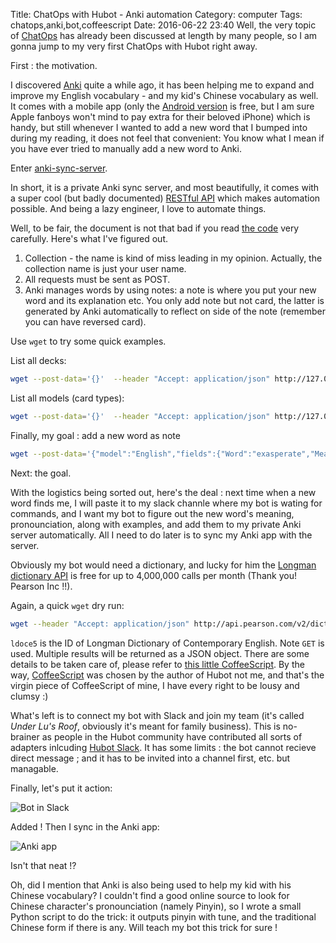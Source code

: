 Title: ChatOps with Hubot - Anki automation
Category: computer
Tags: chatops,anki,bot,coffeescript
Date: 2016-06-22 23:40
Well, the very topic of [ChatOps](https://www.google.co.jp/?ion=1&espv=2#q=chatops) has already been discussed at length by many people, so I am gonna jump to my very first ChatOps with Hubot  right away.

First : the motivation.

I discovered [Anki](https://en.wikipedia.org/wiki/Anki_(software)) quite a while ago, it has been helping me to expand and improve my English vocabulary - and my kid's Chinese vocabulary as well. It comes with a mobile app (only the [Android version](https://play.google.com/store/apps/details?id=com.ichi2.anki&hl=en) is free, but I am sure Apple fanboys won't mind to pay extra for their beloved iPhone) which is handy, but still whenever I wanted to add a new word that I bumped into during my reading, it does not feel that convenient: You know what I mean if you have ever tried to manually add a new word to Anki.

Enter [anki-sync-server](https://github.com/dsnopek/anki-sync-server).

In short, it is a private Anki sync server, and most beautifully, it comes with a super cool (but badly documented) [RESTful API](https://github.com/dsnopek/anki-sync-server/wiki/RESTful-API-Documentation) which makes automation possible. And being a lazy engineer, I love to automate things.

Well, to be fair, the document is not that bad if you read [the code](https://github.com/dsnopek/anki-sync-server/blob/master/AnkiServer/apps/rest_app.py) very carefully. Here's what I've figured out.

1. Collection - the name is kind of miss leading in my opinion. Actually, the collection name is just your user name.
2. All requests must be sent as POST.
3. Anki manages words by using notes: a note is where you put your new word and its explanation etc. You only add note but not card, the latter  is generated by Anki automatically to reflect on side of the note (remember you can have reversed card).

Use `wget` to try some quick examples.

List all decks:

```bash
wget --post-data='{}'  --header "Accept: application/json" http://127.0.0.1:27701/collection/username/list_deck
```

List all models (card types):

```bash
wget --post-data='{}'  --header "Accept: application/json" http://127.0.0.1:27701/collection/username/list_models
```

Finally, my goal : add a new word as note

```bash
wget --post-data='{"model":"English","fields":{"Word":"exasperate","Meaning":"irritate intensely; infuriate","Phonetic":"/ɪɡˈzasp(ə)reɪt,ɛɡ-/","Reverse":"y"}}'  --header "Accept: application/json" http://127.0.0.1:27701/collection/username/add_note
```

Next: the goal.

With the logistics being sorted out, here's the deal : next time when a new word finds me, I will paste it to my slack channle where my bot is wating for commands, and I want my bot to figure out the new word's meaning, pronounciation, along with examples, and add them to my private Anki server automatically. All I need to do later is to sync my Anki app with the server.

Obviously my bot would need a dictionary, and lucky for him the [Longman dictionary API](http://developer.pearson.com/apis/dictionaries) is free for up to 4,000,000 calls per month (Thank you! Pearson Inc !!).

Again, a quick `wget` dry run:

```bash
wget --header "Accept: application/json" http://api.pearson.com/v2/dictionaries/ldoce5/entries?headword=exasperate

```

`ldoce5` is the ID of Longman Dictionary of Contemporary English. Note `GET` is used. Multiple results will be returned as a JSON object. There are some details to be taken care of, please refer to [this little CoffeeScript](https://github.com/murphytalk/mubot/blob/master/scripts/anki.coffee). By the way, [CoffeeScript](https://en.wikipedia.org/wiki/CoffeeScript) was chosen by the author of Hubot not me, and that's the virgin piece of CoffeeScript of mine, I have every right to be lousy and clumsy :)

What's left is to connect my bot with Slack and join my team (it's called _Under Lu's Roof_, obviously it's meant for family business). This is no-brainer as people in the Hubot community have contributed all sorts of adapters inlcuding [Hubot Slack](https://github.com/slackhq/hubot-slack). It has some limits : the bot cannot recieve direct message ; and it has to be invited into a channel first, etc. but managable.

Finally, let's put it action:

<img alt="Bot in Slack" src="{filename}/images/hubot-anki.png" class="img-responsive center-block"/>


Added ! Then I sync in the Anki app:

<img alt="Anki app" src="{filename}/images/anki.png" class="img-responsive center-block"/>


Isn't that neat !?

Oh, did I mention that Anki is also being used to help my kid with his Chinese vocabulary? I couldn't find a good online source to look for Chinese character's pronounciation (namely Pinyin), so I wrote a small Python script to do the trick: it outputs pinyin with tune, and the traditional Chinese form if there is any. Will teach my bot this trick for sure !

